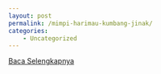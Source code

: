```yaml
---
layout: post
permalink: /mimpi-harimau-kumbang-jinak/
categories:
    - Uncategorized
---
```


[Baca Selengkapnya](/06)